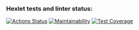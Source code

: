 ### Hexlet tests and linter status:

[![Actions Status](https://github.com/lusorich/frontend-project-lvl2/workflows/hexlet-check/badge.svg)](https://github.com/lusorich/frontend-project-lvl2/actions)
[![Maintainability](https://api.codeclimate.com/v1/badges/18792cf25388ebae048a/maintainability)](https://codeclimate.com/github/lusorich/frontend-project-lvl2/maintainability)
[![Test Coverage](https://api.codeclimate.com/v1/badges/18792cf25388ebae048a/test_coverage)](https://codeclimate.com/github/lusorich/frontend-project-lvl2/test_coverage)
